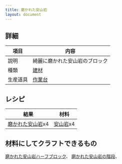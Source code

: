 ```yaml
---
title: 磨かれた安山岩
layout: document
---
```

## 詳細

|項目|内容|
|---|---|
|説明|綺麗に磨かれた安山岩のブロック|
|種類|[建材](建材)|
|生産道具|[作業台](作業台)|

## レシピ

|結果|材料|
|---|---|
|[磨かれた安山岩](磨かれた安山岩)x4|[安山岩](安山岩)x4|

## 材料にしてクラフトできるもの

[磨かれた安山岩ハーフブロック](磨かれた安山岩ハーフブロック)、
[磨かれた安山岩の階段](磨かれた安山岩の階段)、
